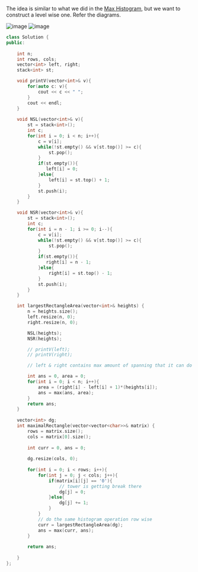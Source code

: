 The idea is similar to what we did in the [Max Histogram](https://leetcode.com/problems/largest-rectangle-in-histogram/), but we want to construct a level wise one. Refer the diagrams.    

![image](https://github.com/RohithBoppey/leetcode-sol/assets/73538974/4c1f5d63-bc3c-42a4-88d4-673f79ec52b5)
![image](https://github.com/RohithBoppey/leetcode-sol/assets/73538974/3b8859bb-4156-49f3-99ba-88889f7a9ba0)
        
```c++
class Solution {
public:
    
    int n;
    int rows, cols;
    vector<int> left, right;
    stack<int> st;

    void printV(vector<int>& v){
        for(auto c: v){
            cout << c << " ";
        }
        cout << endl;
    }
    
    void NSL(vector<int>& v){
        st = stack<int>();
        int c;
        for(int i = 0; i < n; i++){
            c = v[i];
            while(!st.empty() && v[st.top()] >= c){
                st.pop();
            }
            if(st.empty()){
               left[i] = 0; 
            }else{
                left[i] = st.top() + 1;
            }
            st.push(i);
        }
    }

    void NSR(vector<int>& v){
        st = stack<int>();
        int c;
        for(int i = n - 1; i >= 0; i--){
            c = v[i];
            while(!st.empty() && v[st.top()] >= c){
                st.pop();
            }
            if(st.empty()){
               right[i] = n - 1; 
            }else{
                right[i] = st.top() - 1;
            }
            st.push(i);
        }
    }

    int largestRectangleArea(vector<int>& heights) {
        n = heights.size();
        left.resize(n, 0);
        right.resize(n, 0);

        NSL(heights);
        NSR(heights);

        // printV(left);
        // printV(right);

        // left & right contains max amount of spanning that it can do 

        int ans = 0, area = 0;
        for(int i = 0; i < n; i++){
            area = (right[i] - left[i] + 1)*(heights[i]);
            ans = max(ans, area);
        }
        return ans;
    }
    
    vector<int> dg;
    int maximalRectangle(vector<vector<char>>& matrix) {
        rows = matrix.size();
        cols = matrix[0].size();
        
        int curr = 0, ans = 0;
        
        dg.resize(cols, 0);
        
        for(int i = 0; i < rows; i++){
            for(int j = 0; j < cols; j++){
                if(matrix[i][j] == '0'){
                    // tower is getting break there
                    dg[j] = 0;
                }else{
                    dg[j] += 1;
                }
            }
            // do the same histogram operation row wise
            curr = largestRectangleArea(dg);
            ans = max(curr, ans);
        }
        
        return ans;
        
    }
};
```
